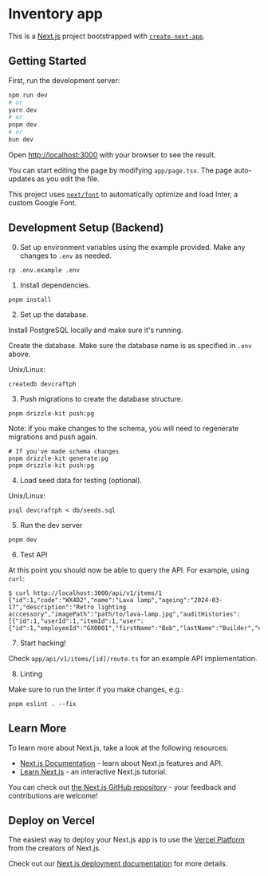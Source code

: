 # Inventory app

This is a [Next.js](https://nextjs.org/) project bootstrapped with [`create-next-app`](https://github.com/vercel/next.js/tree/canary/packages/create-next-app).

## Getting Started

First, run the development server:

```bash
npm run dev
# or
yarn dev
# or
pnpm dev
# or
bun dev
```

Open [http://localhost:3000](http://localhost:3000) with your browser to see the result.

You can start editing the page by modifying `app/page.tsx`. The page auto-updates as you edit the file.

This project uses [`next/font`](https://nextjs.org/docs/basic-features/font-optimization) to automatically optimize and load Inter, a custom Google Font.

## Development Setup (Backend)

0. Set up environment variables using the example provided. Make any changes to `.env` as needed.

```
cp .env.example .env
```

1. Install dependencies.

```
pnpm install
```

2. Set up the database.

Install PostgreSQL locally and make sure it's running.

Create the database. Make sure the database name is as specified in `.env` above.

Unix/Linux:
```
createdb devcraftph
```

3. Push migrations to create the database structure.

```
pnpm drizzle-kit push:pg
```

Note: if you make changes to the schema, you will need to regenerate migrations and push again.

```
# If you've made schema changes
pnpm drizzle-kit generate:pg
pnpm drizzle-kit push:pg
```

4. Load seed data for testing (optional).

Unix/Linux:
```
psql devcraftph < db/seeds.sql
```

5. Run the dev server

```
pnpm dev
```

6. Test API

At this point you should now be able to query the API. For example, using `curl`:

```
$ curl http://localhost:3000/api/v1/items/1
{"id":1,"code":"WX4D2","name":"Lava lamp","ageing":"2024-03-17","description":"Retro lighting acccessory","imagePath":"path/to/lava-lamp.jpg","auditHistories":[{"id":1,"userId":1,"itemId":1,"user":{"id":1,"employeeId":"GX0001","firstName":"Bob","lastName":"Builder","email":"bob@builders.ph"}}]}
```

7. Start hacking!

Check `app/api/v1/items/[id]/route.ts` for an example API implementation.

8. Linting

Make sure to run the linter if you make changes, e.g.:

```
pnpm eslint . --fix
```

## Learn More

To learn more about Next.js, take a look at the following resources:

- [Next.js Documentation](https://nextjs.org/docs) - learn about Next.js features and API.
- [Learn Next.js](https://nextjs.org/learn) - an interactive Next.js tutorial.

You can check out [the Next.js GitHub repository](https://github.com/vercel/next.js/) - your feedback and contributions are welcome!

## Deploy on Vercel

The easiest way to deploy your Next.js app is to use the [Vercel Platform](https://vercel.com/new?utm_medium=default-template&filter=next.js&utm_source=create-next-app&utm_campaign=create-next-app-readme) from the creators of Next.js.

Check out our [Next.js deployment documentation](https://nextjs.org/docs/deployment) for more details.
